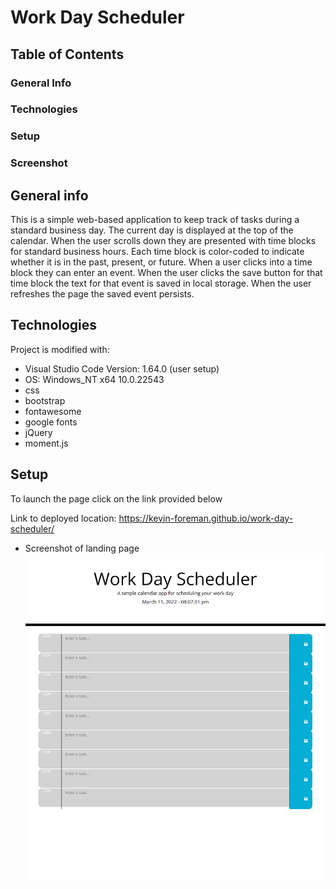 # Work Day Scheduler

## Table of Contents
### General Info
### Technologies
### Setup
### Screenshot

## General info
This is a simple web-based application to keep track of tasks during a standard business day. The current day is displayed at the top of the calendar. When the user scrolls down they are presented with time blocks for standard business hours. Each time block is color-coded to indicate whether it is in the past, present, or future. When a user clicks into a time block they can enter an event. When the user clicks the save button for that time block the text for that event is saved in local storage. When the user refreshes the page the saved event persists.

## Technologies
Project is modified with:
* Visual Studio Code Version: 1.64.0 (user setup)
* OS: Windows_NT x64 10.0.22543
* css
* bootstrap
* fontawesome
* google fonts
* jQuery
* moment.js

## Setup
To launch the page click on the link provided below

Link to deployed location:
https://kevin-foreman.github.io/work-day-scheduler/

* Screenshot of landing page
![screenshot](./work-day-scheduler-screenshot.png)
